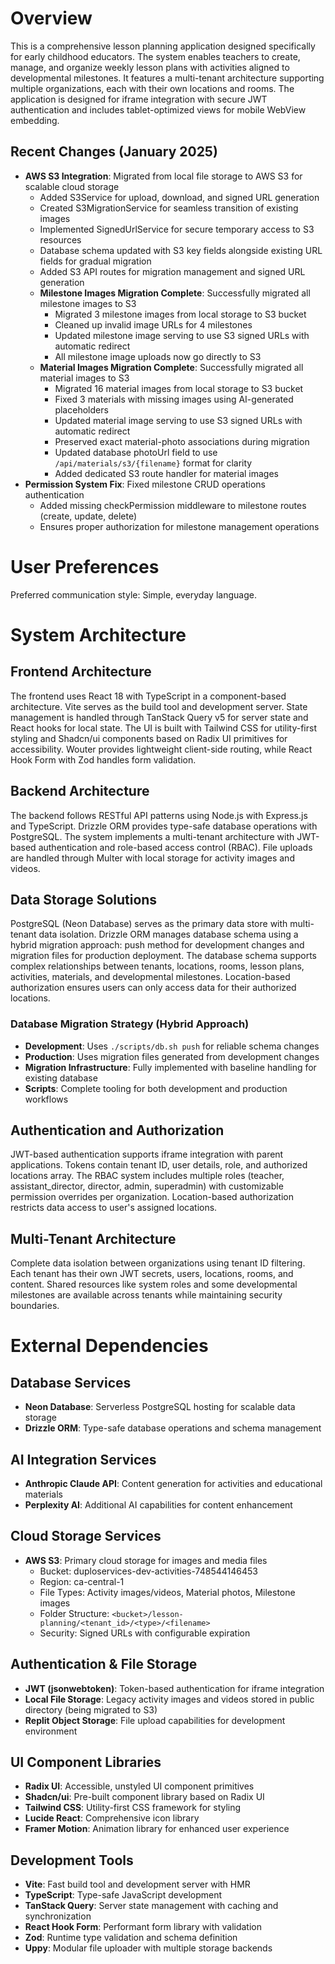 # Overview

This is a comprehensive lesson planning application designed specifically for early childhood educators. The system enables teachers to create, manage, and organize weekly lesson plans with activities aligned to developmental milestones. It features a multi-tenant architecture supporting multiple organizations, each with their own locations and rooms. The application is designed for iframe integration with secure JWT authentication and includes tablet-optimized views for mobile WebView embedding.

## Recent Changes (January 2025)
- **AWS S3 Integration**: Migrated from local file storage to AWS S3 for scalable cloud storage
  - Added S3Service for upload, download, and signed URL generation
  - Created S3MigrationService for seamless transition of existing images
  - Implemented SignedUrlService for secure temporary access to S3 resources
  - Database schema updated with S3 key fields alongside existing URL fields for gradual migration
  - Added S3 API routes for migration management and signed URL generation
  - **Milestone Images Migration Complete**: Successfully migrated all milestone images to S3
    - Migrated 3 milestone images from local storage to S3 bucket
    - Cleaned up invalid image URLs for 4 milestones
    - Updated milestone image serving to use S3 signed URLs with automatic redirect
    - All milestone image uploads now go directly to S3
  - **Material Images Migration Complete**: Successfully migrated all material images to S3
    - Migrated 16 material images from local storage to S3 bucket
    - Fixed 3 materials with missing images using AI-generated placeholders
    - Updated material image serving to use S3 signed URLs with automatic redirect
    - Preserved exact material-photo associations during migration
    - Updated database photoUrl field to use `/api/materials/s3/{filename}` format for clarity
    - Added dedicated S3 route handler for material images
- **Permission System Fix**: Fixed milestone CRUD operations authentication
  - Added missing checkPermission middleware to milestone routes (create, update, delete)
  - Ensures proper authorization for milestone management operations

# User Preferences

Preferred communication style: Simple, everyday language.

# System Architecture

## Frontend Architecture
The frontend uses React 18 with TypeScript in a component-based architecture. Vite serves as the build tool and development server. State management is handled through TanStack Query v5 for server state and React hooks for local state. The UI is built with Tailwind CSS for utility-first styling and Shadcn/ui components based on Radix UI primitives for accessibility. Wouter provides lightweight client-side routing, while React Hook Form with Zod handles form validation.

## Backend Architecture
The backend follows RESTful API patterns using Node.js with Express.js and TypeScript. Drizzle ORM provides type-safe database operations with PostgreSQL. The system implements a multi-tenant architecture with JWT-based authentication and role-based access control (RBAC). File uploads are handled through Multer with local storage for activity images and videos.

## Data Storage Solutions
PostgreSQL (Neon Database) serves as the primary data store with multi-tenant data isolation. Drizzle ORM manages database schema using a hybrid migration approach: push method for development changes and migration files for production deployment. The database schema supports complex relationships between tenants, locations, rooms, lesson plans, activities, materials, and developmental milestones. Location-based authorization ensures users can only access data for their authorized locations.

### Database Migration Strategy (Hybrid Approach)
- **Development**: Uses `./scripts/db.sh push` for reliable schema changes
- **Production**: Uses migration files generated from development changes
- **Migration Infrastructure**: Fully implemented with baseline handling for existing database
- **Scripts**: Complete tooling for both development and production workflows

## Authentication and Authorization
JWT-based authentication supports iframe integration with parent applications. Tokens contain tenant ID, user details, role, and authorized locations array. The RBAC system includes multiple roles (teacher, assistant_director, director, admin, superadmin) with customizable permission overrides per organization. Location-based authorization restricts data access to user's assigned locations.

## Multi-Tenant Architecture
Complete data isolation between organizations using tenant ID filtering. Each tenant has their own JWT secrets, users, locations, rooms, and content. Shared resources like system roles and some developmental milestones are available across tenants while maintaining security boundaries.

# External Dependencies

## Database Services
- **Neon Database**: Serverless PostgreSQL hosting for scalable data storage
- **Drizzle ORM**: Type-safe database operations and schema management

## AI Integration Services
- **Anthropic Claude API**: Content generation for activities and educational materials
- **Perplexity AI**: Additional AI capabilities for content enhancement

## Cloud Storage Services
- **AWS S3**: Primary cloud storage for images and media files
  - Bucket: duploservices-dev-activities-748544146453
  - Region: ca-central-1
  - File Types: Activity images/videos, Material photos, Milestone images
  - Folder Structure: `<bucket>/lesson-planning/<tenant_id>/<type>/<filename>`
  - Security: Signed URLs with configurable expiration

## Authentication & File Storage
- **JWT (jsonwebtoken)**: Token-based authentication for iframe integration
- **Local File Storage**: Legacy activity images and videos stored in public directory (being migrated to S3)
- **Replit Object Storage**: File upload capabilities for development environment

## UI Component Libraries
- **Radix UI**: Accessible, unstyled UI component primitives
- **Shadcn/ui**: Pre-built component library based on Radix UI
- **Tailwind CSS**: Utility-first CSS framework for styling
- **Lucide React**: Comprehensive icon library
- **Framer Motion**: Animation library for enhanced user experience

## Development Tools
- **Vite**: Fast build tool and development server with HMR
- **TypeScript**: Type-safe JavaScript development
- **TanStack Query**: Server state management with caching and synchronization
- **React Hook Form**: Performant form library with validation
- **Zod**: Runtime type validation and schema definition
- **Uppy**: Modular file uploader with multiple storage backends